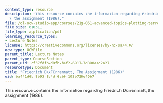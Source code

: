 ```yaml
---
content_type: resource
description: "This resource contains the information regarding Friedrich D\xFCrrenmatt,\
  \ the assignment (1986)."
file: /ol-ocw-studio-app/courses/21g-061-advanced-topics-plotting-terror-in-european-culture-spring-2004/ba441d6b8b938c4d6cbb195b726e49b7_MIT21G_061S04_durrenmatt.pdf
file_size: 610311
file_type: application/pdf
learning_resource_types:
- Lecture Notes
license: https://creativecommons.org/licenses/by-nc-sa/4.0/
ocw_type: OCWFile
parent_title: Lecture Notes
parent_type: CourseSection
parent_uid: cf37fdfb-d0fb-baf2-6817-7d090eac2a27
resourcetype: Document
title: "Friedrich D\xFCrrenmatt, The Assignment (1986)"
uid: ba441d6b-8b93-8c4d-6cbb-195b726e49b7
---
```

This resource contains the information regarding Friedrich Dürrenmatt, the assignment (1986).